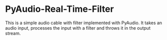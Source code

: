 # PyAudio-Real-Time-Filter
This is a simple audio cable with filter implemented with PyAudio. It takes an audio input, processes the input with a filter and throws it in the output stream.
